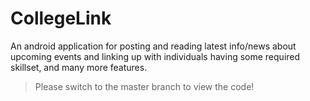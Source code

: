 # CollegeLink
An android application for posting and reading latest info/news about upcoming events and linking up with individuals having some required skillset, and many more features.

> Please switch to the master branch to view the code!
